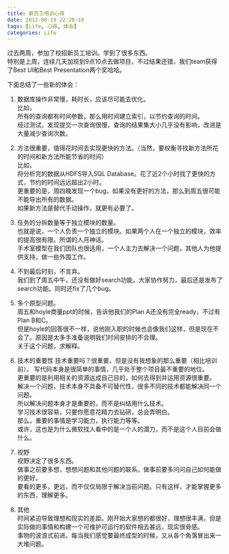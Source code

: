 ```yaml
---
title: 新员工培训心得
date: 2013-08-19 22:20:19
tags: [Life, 心得, 体会]
categories: Life
---
```

过去两周，参加了校招新员工培训。学到了很多东西。  
特别是上周，连续几天加班到9点10点去做项目，不过结果还错，我们team获得了Best UI和Best Presentation两个奖哈哈。

下面总结了一些新的体会：
1. 数据库操作非常慢，耗时长，应该尽可能去优化。  
比如，  
所有的查询都有时间参数，那么用时间建立索引，以节约查询的时间。  
经过测试，发现提交一次查询很慢，查询的结果集大小几乎没有影响，改进是大量减少查询次数。

2.  方法很重要，值得花时间去实现更快的方法。（当然，要权衡寻找新方法所花的时间和新方法所能节省的时间）  
比如，  
将分析完的数据从HDFS导入SQL Database。花了近2个小时找了更快的方式，节约的时间远远超出2小时。  
更重要的是，周四晚发现一个bug，如果没有更好的方法，那么到周五很可能不能导出所有的数据。  
如果新方法是替代手动操作，就更有必要了。

3. 任务的分拆数量等于独立模块的数量。  
也就是说，一个人负责一个独立的模块。如果两个人在一个独立的模块，效率的提高很有限。所谓的人月神话。  
手术室模型在我们团队也很适用，一个人主力去解决一个问题，其他人为他提供支持，做一些外围工作。

4. 不到最后时刻，不言弃。  
我们到了周五中午，还没有做好search功能，大家协作努力，最后还是发布了search功能。同时还fix了几个bug。

5. 多个原型问题。  
周五和hoyle商量ppt的时候，告诉他我们的Plan A还没有完全ready，不过有Plan B和C。  
但是hoyle的回答很不一样，说他刚入职的时候也会像我们这样，但是现在不会了。原因是太多手准备说明我们时间安排的不合理。  
关于这个问题，求解释。

6. 技术的重要性
技术重要吗？很重要，但是没有我想象的那么重要（相比培训前）。
写代码本身是很简单的事情，几乎处于整个项目最不重要的地位。    
更重要的是利用相关的资源达成自己目的，如何去得到并运用资源很重要。  
解决一个问题，技术本身不具备不可替代性，很多不同的技术都能解决同一个问题。  
所以解决问题本身才是重要的，而不是纠结用什么技术。  
学习技术很容易，只要你愿意花精力去钻研，总会弄明白。  
那么，重要的事情是学习能力，执行能力等等。  
或许，这也是为什么微软找人看中的是一个人的潜力，而不是这个人目前会做什么。

7. 视野  
视野决定了很多东西。  
做事之前要多想，想想问题和其他问题的联系。做事前要多问问自己如何能做的更好。  
要看的更多，更远，而不仅仅局限于解决当前问题。只有这样，才能掌握更多的东西，理解更多。

8. 其他  
时间紧迫导致理想和现实的差距。刚开始大家想的都很好，理想很丰满，但是实际做的事情和构建一个可维护可运行的软件相去甚远，现实很骨感。  
事物的波浪式前进。每当我们感觉要最终成型的时候，又从各个角落冒出来一大堆问题。